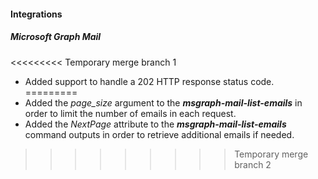 
#### Integrations
##### Microsoft Graph Mail
<<<<<<<<< Temporary merge branch 1
- Added support to handle a 202 HTTP response status code.
=========
- Added the *page_size* argument to the  ***msgraph-mail-list-emails*** in order to limit the number of emails in each request.
- Added the *NextPage* attribute to the  ***msgraph-mail-list-emails*** command outputs in order to retrieve additional emails if needed.
>>>>>>>>> Temporary merge branch 2
